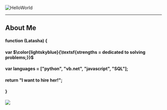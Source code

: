 ![HelloWorld](https://github.com/Latashajd40/Latashajd40/assets/97650423/7dd06ec2-657f-4d03-9d0f-ea0bdce2b42e) 

<hr>
<h2>About Me</h2>
<h4>function (Latasha) {</h4>
<h4>var $\color{lightskyblue}{\textsf{strengths = dedicated to solving problems;}}$</h4>
<h4>var languages = ["python", "vb.net", "javascript", "SQL"];</h4>

<h4>return "I want to hire her!";</h4>
<h4>}</h4>


<ul></ul>
<ul></ul>
<div id="badges">
<a href="https://www.linkedin.com/in/latasha-jones-nc/"><img src="https://img.shields.io/badge/LinkedIn-blue?logo=linkedin&logoColor=white&style=for-the-badge"><a/>
</div>
